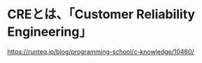 # CREとは、「Customer Reliability Engineering」
https://runteq.jp/blog/programming-school/c-knowledge/10460/

